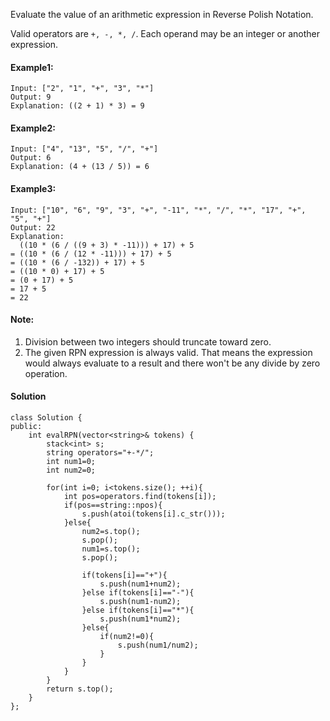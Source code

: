 Evaluate the value of an arithmetic expression in Reverse Polish Notation.

Valid operators are `+, -, *, /`. Each operand may be an integer or another expression.

#### Example1:
```
Input: ["2", "1", "+", "3", "*"]
Output: 9
Explanation: ((2 + 1) * 3) = 9
```

#### Example2:
```
Input: ["4", "13", "5", "/", "+"]
Output: 6
Explanation: (4 + (13 / 5)) = 6
```

#### Example3:
```
Input: ["10", "6", "9", "3", "+", "-11", "*", "/", "*", "17", "+", "5", "+"]
Output: 22
Explanation: 
  ((10 * (6 / ((9 + 3) * -11))) + 17) + 5
= ((10 * (6 / (12 * -11))) + 17) + 5
= ((10 * (6 / -132)) + 17) + 5
= ((10 * 0) + 17) + 5
= (0 + 17) + 5
= 17 + 5
= 22
```

#### Note:
1. Division between two integers should truncate toward zero.
2. The given RPN expression is always valid. That means the expression would always evaluate to a result and there won't be any divide by zero operation.

#### Solution
```
class Solution {
public:
    int evalRPN(vector<string>& tokens) {
        stack<int> s;
        string operators="+-*/";
        int num1=0;
        int num2=0;
        
        for(int i=0; i<tokens.size(); ++i){
            int pos=operators.find(tokens[i]);
            if(pos==string::npos){
                s.push(atoi(tokens[i].c_str()));
            }else{
                num2=s.top();
                s.pop();
                num1=s.top();
                s.pop();
                
                if(tokens[i]=="+"){
                    s.push(num1+num2);
                }else if(tokens[i]=="-"){
                    s.push(num1-num2);
                }else if(tokens[i]=="*"){
                    s.push(num1*num2);
                }else{
                    if(num2!=0){
                        s.push(num1/num2);
                    }
                }
            }
        }
        return s.top();
    }
};
```


